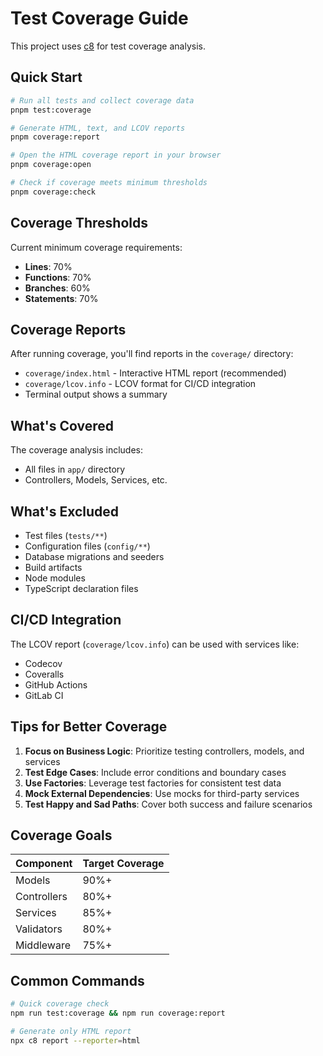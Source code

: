 # Test Coverage Guide

This project uses [c8](https://github.com/bcoe/c8) for test coverage analysis.

## Quick Start

```bash
# Run all tests and collect coverage data
pnpm test:coverage

# Generate HTML, text, and LCOV reports
pnpm coverage:report

# Open the HTML coverage report in your browser
pnpm coverage:open

# Check if coverage meets minimum thresholds
pnpm coverage:check
```

## Coverage Thresholds

Current minimum coverage requirements:
- **Lines**: 70%
- **Functions**: 70%
- **Branches**: 60%
- **Statements**: 70%

## Coverage Reports

After running coverage, you'll find reports in the `coverage/` directory:

- `coverage/index.html` - Interactive HTML report (recommended)
- `coverage/lcov.info` - LCOV format for CI/CD integration
- Terminal output shows a summary

## What's Covered

The coverage analysis includes:
- All files in `app/` directory
- Controllers, Models, Services, etc.

## What's Excluded

- Test files (`tests/**`)
- Configuration files (`config/**`)
- Database migrations and seeders
- Build artifacts
- Node modules
- TypeScript declaration files

## CI/CD Integration

The LCOV report (`coverage/lcov.info`) can be used with services like:
- Codecov
- Coveralls
- GitHub Actions
- GitLab CI

## Tips for Better Coverage

1. **Focus on Business Logic**: Prioritize testing controllers, models, and services
2. **Test Edge Cases**: Include error conditions and boundary cases
3. **Use Factories**: Leverage test factories for consistent test data
4. **Mock External Dependencies**: Use mocks for third-party services
5. **Test Happy and Sad Paths**: Cover both success and failure scenarios

## Coverage Goals

| Component | Target Coverage |
|-----------|----------------|
| Models | 90%+ |
| Controllers | 80%+ |
| Services | 85%+ |
| Validators | 80%+ |
| Middleware | 75%+ |

## Common Commands

```bash
# Quick coverage check
npm run test:coverage && npm run coverage:report

# Generate only HTML report
npx c8 report --reporter=html
```
